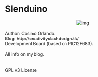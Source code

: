 Slenduino
=========
<div style="text-align: center;">
<a href="http://3.bp.blogspot.com/-LtsE6BAgc5k/Upt-pS4arjI/AAAAAAAACuM/lM18wCI5TvU/s1600/board.jpg">
<img alt="img" src="http://3.bp.blogspot.com/-LtsE6BAgc5k/Upt-pS4arjI/AAAAAAAACuM/lM18wCI5TvU/s1600/board.jpg">
</a>
</div>
<br>
Author: Cosimo Orlando.<br>
Blog: http://creativityslashdesign.tk/
<br>
Development Board (based on PIC12F683).
<br>
<br>
All info on my blog.
<br>
<br>
<br>
GPL v3 License
